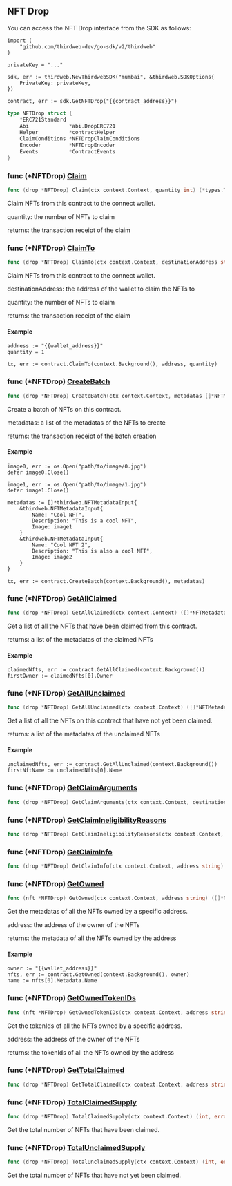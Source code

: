 
## NFT Drop

You can access the NFT Drop interface from the SDK as follows:

```
import (
	"github.com/thirdweb-dev/go-sdk/v2/thirdweb"
)

privateKey = "..."

sdk, err := thirdweb.NewThirdwebSDK("mumbai", &thirdweb.SDKOptions{
	PrivateKey: privateKey,
})

contract, err := sdk.GetNFTDrop("{{contract_address}}")
```

```go
type NFTDrop struct {
    *ERC721Standard
    Abi             *abi.DropERC721
    Helper          *contractHelper
    ClaimConditions *NFTDropClaimConditions
    Encoder         *NFTDropEncoder
    Events          *ContractEvents
}
```

### func \(\*NFTDrop\) [Claim](<https://github.com/thirdweb-dev/go-sdk/blob/main/thirdweb/nft_drop.go#L227>)

```go
func (drop *NFTDrop) Claim(ctx context.Context, quantity int) (*types.Transaction, error)
```

Claim NFTs from this contract to the connect wallet.

quantity: the number of NFTs to claim

returns: the transaction receipt of the claim

### func \(\*NFTDrop\) [ClaimTo](<https://github.com/thirdweb-dev/go-sdk/blob/main/thirdweb/nft_drop.go#L245>)

```go
func (drop *NFTDrop) ClaimTo(ctx context.Context, destinationAddress string, quantity int) (*types.Transaction, error)
```

Claim NFTs from this contract to the connect wallet.

destinationAddress: the address of the wallet to claim the NFTs to

quantity: the number of NFTs to claim

returns: the transaction receipt of the claim

#### Example

```
address := "{{wallet_address}}"
quantity = 1

tx, err := contract.ClaimTo(context.Background(), address, quantity)
```

### func \(\*NFTDrop\) [CreateBatch](<https://github.com/thirdweb-dev/go-sdk/blob/main/thirdweb/nft_drop.go#L218>)

```go
func (drop *NFTDrop) CreateBatch(ctx context.Context, metadatas []*NFTMetadataInput) (*types.Transaction, error)
```

Create a batch of NFTs on this contract.

metadatas: a list of the metadatas of the NFTs to create

returns: the transaction receipt of the batch creation

#### Example

```
image0, err := os.Open("path/to/image/0.jpg")
defer image0.Close()

image1, err := os.Open("path/to/image/1.jpg")
defer image1.Close()

metadatas := []*thirdweb.NFTMetadataInput{
	&thirdweb.NFTMetadataInput{
		Name: "Cool NFT",
		Description: "This is a cool NFT",
		Image: image1
	}
	&thirdweb.NFTMetadataInput{
		Name: "Cool NFT 2",
		Description: "This is also a cool NFT",
		Image: image2
	}
}

tx, err := contract.CreateBatch(context.Background(), metadatas)
```

### func \(\*NFTDrop\) [GetAllClaimed](<https://github.com/thirdweb-dev/go-sdk/blob/main/thirdweb/nft_drop.go#L138>)

```go
func (drop *NFTDrop) GetAllClaimed(ctx context.Context) ([]*NFTMetadataOwner, error)
```

Get a list of all the NFTs that have been claimed from this contract.

returns: a list of the metadatas of the claimed NFTs

#### Example

```
claimedNfts, err := contract.GetAllClaimed(context.Background())
firstOwner := claimedNfts[0].Owner
```

### func \(\*NFTDrop\) [GetAllUnclaimed](<https://github.com/thirdweb-dev/go-sdk/blob/main/thirdweb/nft_drop.go#L150>)

```go
func (drop *NFTDrop) GetAllUnclaimed(ctx context.Context) ([]*NFTMetadata, error)
```

Get a list of all the NFTs on this contract that have not yet been claimed.

returns: a list of the metadatas of the unclaimed NFTs

#### Example

```
unclaimedNfts, err := contract.GetAllUnclaimed(context.Background())
firstNftName := unclaimedNfts[0].Name
```

### func \(\*NFTDrop\) [GetClaimArguments](<https://github.com/thirdweb-dev/go-sdk/blob/main/thirdweb/nft_drop.go#L249-L256>)

```go
func (drop *NFTDrop) GetClaimArguments(ctx context.Context, destinationAddress string, quantity int) (*ClaimArguments, error)
```

### func \(\*NFTDrop\) [GetClaimIneligibilityReasons](<https://github.com/thirdweb-dev/go-sdk/blob/main/thirdweb/nft_drop.go#L186>)

```go
func (drop *NFTDrop) GetClaimIneligibilityReasons(ctx context.Context, quantity int, addressToCheck string) ([]ClaimEligibility, error)
```

### func \(\*NFTDrop\) [GetClaimInfo](<https://github.com/thirdweb-dev/go-sdk/blob/main/thirdweb/nft_drop.go#L182>)

```go
func (drop *NFTDrop) GetClaimInfo(ctx context.Context, address string) (*ClaimInfo, error)
```

### func \(\*NFTDrop\) [GetOwned](<https://github.com/thirdweb-dev/go-sdk/blob/main/thirdweb/nft_drop.go#L88>)

```go
func (nft *NFTDrop) GetOwned(ctx context.Context, address string) ([]*NFTMetadataOwner, error)
```

Get the metadatas of all the NFTs owned by a specific address.

address: the address of the owner of the NFTs

returns: the metadata of all the NFTs owned by the address

#### Example

```
owner := "{{wallet_address}}"
nfts, err := contract.GetOwned(context.Background(), owner)
name := nfts[0].Metadata.Name
```

### func \(\*NFTDrop\) [GetOwnedTokenIDs](<https://github.com/thirdweb-dev/go-sdk/blob/main/thirdweb/nft_drop.go#L105>)

```go
func (nft *NFTDrop) GetOwnedTokenIDs(ctx context.Context, address string) ([]*big.Int, error)
```

Get the tokenIds of all the NFTs owned by a specific address.

address: the address of the owner of the NFTs

returns: the tokenIds of all the NFTs owned by the address

### func \(\*NFTDrop\) [GetTotalClaimed](<https://github.com/thirdweb-dev/go-sdk/blob/main/thirdweb/nft_drop.go#L164>)

```go
func (drop *NFTDrop) GetTotalClaimed(ctx context.Context, address string) (*big.Int, error)
```

### func \(\*NFTDrop\) [TotalClaimedSupply](<https://github.com/thirdweb-dev/go-sdk/blob/main/thirdweb/nft_drop.go#L155>)

```go
func (drop *NFTDrop) TotalClaimedSupply(ctx context.Context) (int, error)
```

Get the total number of NFTs that have been claimed.

### func \(\*NFTDrop\) [TotalUnclaimedSupply](<https://github.com/thirdweb-dev/go-sdk/blob/main/thirdweb/nft_drop.go#L160>)

```go
func (drop *NFTDrop) TotalUnclaimedSupply(ctx context.Context) (int, error)
```

Get the total number of NFTs that have not yet been claimed.
